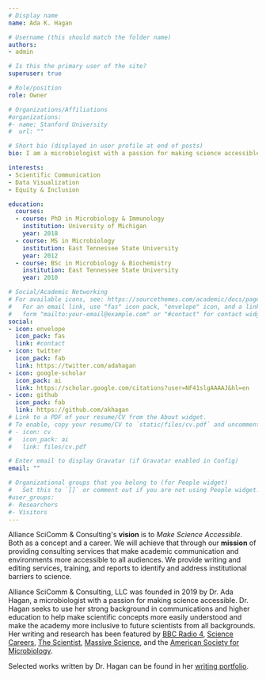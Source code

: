 ```yaml
---
# Display name
name: Ada K. Hagan

# Username (this should match the folder name)
authors:
- admin

# Is this the primary user of the site?
superuser: true

# Role/position
role: Owner

# Organizations/Affiliations
#organizations:
#- name: Stanford University
#  url: ""

# Short bio (displayed in user profile at end of posts)
bio: I am a microbiologist with a passion for making science accessible. I hope to use my background in communications and higher education to help make scientific concepts more easily understood and make the academy more inclusive to future scientists from all backgrounds.

interests:
- Scientific Communication
- Data Visualization
- Equity & Inclusion

education:
  courses:
  - course: PhD in Microbiology & Immunology
    institution: University of Michigan
    year: 2018
  - course: MS in Microbiology
    institution: East Tennessee State University
    year: 2012
  - course: BSc in Microbiology & Biochemistry
    institution: East Tennessee State University
    year: 2010

# Social/Academic Networking
# For available icons, see: https://sourcethemes.com/academic/docs/page-builder/#icons
#   For an email link, use "fas" icon pack, "envelope" icon, and a link in the
#   form "mailto:your-email@example.com" or "#contact" for contact widget.
social:
- icon: envelope
  icon_pack: fas
  link: #contact
- icon: twitter
  icon_pack: fab
  link: https://twitter.com/adahagan
- icon: google-scholar
  icon_pack: ai
  link: https://scholar.google.com/citations?user=NF41slgAAAAJ&hl=en
- icon: github
  icon_pack: fab
  link: https://github.com/akhagan
# Link to a PDF of your resume/CV from the About widget.
# To enable, copy your resume/CV to `static/files/cv.pdf` and uncomment the lines below.
# - icon: cv
#   icon_pack: ai
#   link: files/cv.pdf

# Enter email to display Gravatar (if Gravatar enabled in Config)
email: ""

# Organizational groups that you belong to (for People widget)
#   Set this to `[]` or comment out if you are not using People widget.
#user_groups:
#- Researchers
#- Visitors
---
```

Alliance SciComm & Consulting's **vision** is to _Make Science Accessible_. Both as a concept and a career. We will achieve that through our **mission** of providing consulting services that make academic communication and environments more accessible to all audiences. We provide writing and editing services, training, and reports to identify and address institutional barriers to science.

Alliance SciComm & Consulting, LLC was founded in 2019 by Dr. Ada Hagan, a microbiologist with a passion for making science accessible. Dr. Hagan seeks to use her strong background in communications and higher education to help make scientific concepts more easily understood and make the academy more inclusive to future scientists from all backgrounds. Her writing and research has been featured by [BBC Radio 4](https://www.bbc.co.uk/programmes/m000qjgn), [Science Careers](https://www.sciencemag.org/careers/2019/11/departmental-seminar-speakers-should-better-reflect-trainee-diversity), [The Scientist](https://www.the-scientist.com/news-opinion/qa--myth-debunkers-take-aim-at-microbiology-lore-66036), [Massive Science](https://massivesci.com/articles/cephalopods-are-forcing-us-to-rethink-what-it-means-to-be-colorblind/), and the [American Society for Microbiology](https://www.asm.org/Biographies/Ada-Hagan).

Selected works written by Dr. Hagan can be found in her <a href="portfolio" >writing portfolio<a>.
